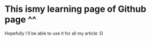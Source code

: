 # This ismy learning page of Github page ^^

Hopefully i'll be able to use it for all my article :D
